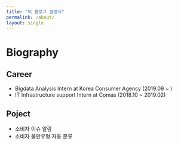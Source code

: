 ```yaml
---
title: "이 블로그 설명서"
permalink: /about/
layout: single
---
```


# Biography

## Career
- Bigdata Analysis Intern at Korea Consumer Agency (2019.09 ~ )
- IT Infrastructure support Intern at Comas (2018.10 ~ 2019.02)
  
## Poject
- 소비자 이슈 알람 
- 소비자 불만유형 자동 분류